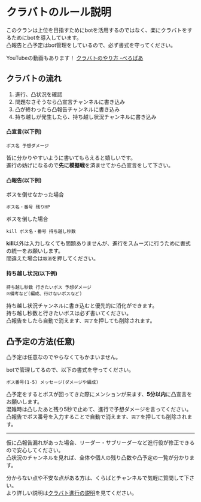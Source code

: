 # クラバトのルール説明
このクランは上位を目指すためにbotを活用するのではなく、楽にクラバトをするためにbotを導入しています。  
凸報告と凸予定はbot管理をしているので、必ず書式を守ってください。  

YouTubeの動画もあります！ [クラバトのやり方 -べろばあ](https://www.youtube.com/watch?v=2L7-ZJlzeik)

## クラバトの流れ
1. 進行、凸状況を確認
2. 問題なさそうなら凸宣言チャンネルに書き込み
3. 凸が終わったら凸報告チャンネルに書き込み
4. 持ち越しが発生したら、持ち越し状況チャンネルに書き込み


#### 凸宣言(以下例)

```
ボス名 予想ダメージ
```

皆に分かりやすいように書いてもらえると嬉しいです。  
進行の妨げになるので**先に模擬戦**を済ませてから凸宣言をして下さい。  


#### 凸報告(以下例)

ボスを倒せなかった場合  
```
ボス名・番号 残りHP
```

ボスを倒した場合  
```
kill ボス名・番号 持ち越し秒数
```

**kill**以外は入力しなくても問題ありませんが、進行をスムーズに行うために書式の統一をお願いします。  
間違えた場合は`取消`を押してください。  


#### 持ち越し状況(以下例)

```
持ち越し秒数 行きたいボス 予想ダメージ
※備考など(編成、行けないボスなど)
```

持ち越し状況チャンネルに書き込むと優先的に消化ができます。  
持ち越し秒数と行きたいボスは必ず書いてください。  
凸報告をしたら自動で消えます、`完了`を押しても削除されます。  


## 凸予定の方法(任意)
凸予定は任意なのでやらなくてもかまいません。  

botで管理してるので、以下の書式を守ってください。  
```
ボス番号(1-5) メッセージ(ダメージや編成)
```

凸予定をするとボスが回ってきた際にメンションが来ます、**5分以内**に凸宣言をお願いします。  
混雑時は凸したあと残り5秒で止めて、進行で予想ダメージを言ってください。  
凸報告でボス番号を入力することで自動で消えます、`完了`を押しても削除されます。  


---

仮に凸報告漏れがあった場合、リーダー・サブリーダーなど進行役が修正できるので安心してください。  
凸状況のチャンネルを見れば、全体や個人の残り凸数や凸予定の一覧が分かります。  

分からない点や不安な点がある方は、くらばとチャンネルで気軽に質問して下さい。  
より詳しい説明は[クラバト進行の説明](./progress.md)を見てください。  
